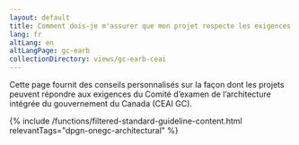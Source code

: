 ```yaml
---
layout: default
title: Comment dois-je m'assurer que mon projet respecte les exigences di CAEI GC?
lang: fr
altLang: en
altLangPage: gc-earb
collectionDirectory: views/gc-earb-ceai
---
```


Cette page fournit des conseils personnalisés sur la façon dont les projets peuvent répondre aux exigences du Comité d’examen de l’architecture intégrée du gouvernement du Canada (CEAI GC).

{% include /functions/filtered-standard-guideline-content.html relevantTags="dpgn-onegc-architectural" %}
